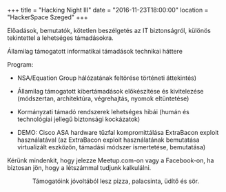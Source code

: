 +++
title = "Hacking Night III"
date = "2016-11-23T18:00:00"
location = "HackerSpace Szeged"
+++

Előadások, bemutatók, kötetlen beszélgetés az IT biztonságról, különös tekintettel a lehetséges támadásokra.

Államilag támogatott informatikai támadások technikai háttere

Program:

* NSA/Equation Group hálózatának feltörése történeti áttekintés)

* Államilag támogatott kibertámadások előkészítése és kivitelezése (módszertan, architektúra, végrehajtás, nyomok eltüntetése)

* Kormányzati támadó rendszerek lehetséges hibái (humán és technológiai jellegű biztonsági kockázatok)

* DEMO: Cisco ASA hardware tűzfal kompromittálása ExtraBacon exploit használatával (az ExtraBacon exploit használatának bemutatása virtualizált eszközön, támadási módszer ismertetése, bemutatása)

 
Kérünk mindenkit, hogy jelezze Meetup.com-on vagy a Facebook-on, ha biztosan jön, hogy a létszámmal tudjunk kalkulálni.

<center>Támogatóink jóvoltából lesz pizza, palacsinta, üdítő és sör.</center>